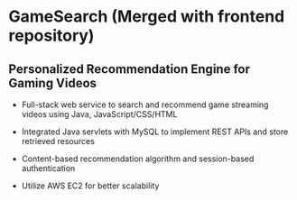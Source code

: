 # GameSearch (Merged with frontend repository)
## Personalized Recommendation Engine for Gaming Videos

- Full-stack web service to search and recommend game streaming videos using Java, JavaScript/CSS/HTML

- Integrated Java servlets with MySQL to implement REST APIs and store retrieved resources

- Content-based recommendation algorithm and session-based authentication

- Utilize AWS EC2 for better scalability
